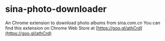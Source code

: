 # sina-photo-downloader
An Chrome extension to download photo albums from sina.com.cn
You can find this extension on Chrome Web Store at [https://goo.gl/athCrd](https://goo.gl/athCrd)